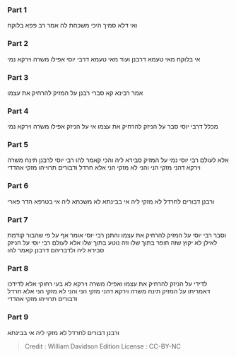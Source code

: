 
### Part 1
ואי דלא סמיך היכי משכחת לה אמר רב פפא בלוקח

### Part 2
אי בלוקח מאי טעמא דרבנן ועוד מאי טעמא דרבי יוסי אפילו משרה וירקא נמי

### Part 3
אמר רבינא קא סברי רבנן על המזיק להרחיק את עצמו

### Part 4
מכלל דרבי יוסי סבר על הניזק להרחיק את עצמו אי על הניזק אפילו משרה וירקא נמי

### Part 5
אלא לעולם רבי יוסי נמי על המזיק סבירא ליה והכי קאמר להו רבי יוסי לרבנן תינח משרה וירקא דהני מזקי הני והני לא מזקי הני אלא חרדל ודבורים תרוייהו מזקי אהדדי

### Part 6
ורבנן דבורים לחרדל לא מזקי ליה אי בבינתא לא משכחא ליה אי בטרפא הדר פארי

### Part 7
וסבר רבי יוסי על המזיק להרחיק את עצמו והתנן רבי יוסי אומר אף על פי שהבור קודמת לאילן לא יקוץ שזה חופר בתוך שלו וזה נוטע בתוך שלו אלא לעולם רבי יוסי על הניזק סבירא ליה ולדבריהם דרבנן קאמר להו

### Part 8
לדידי על הניזק להרחיק את עצמו ואפילו משרה וירקא לא בעי רחוקי אלא לדידכו דאמריתו על המזיק תינח משרה וירקא דהני מזקי הני והני לא מזקי הני אלא חרדל ודבורים תרוייהו מזקי אהדדי

### Part 9
ורבנן דבורים לחרדל לא מזקי ליה אי בבינתא

>Credit : William Davidson Edition
>License : CC-BY-NC